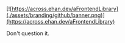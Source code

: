 [![https://across.ehan.dev/aFrontendLibrary](./assets/branding/github/banner.png)](https://across.ehan.dev/aFrontendLibrary)

Don't question it.
